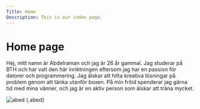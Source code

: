 ```yaml
---
Title: Home
Description: This is our index page.
---
```


Home page
==========================

Hej, mitt namn är Abdelraman och jag är 26 år gammal. Jag studerar på BTH och har valt den här 
inriktningen eftersom jag har en passion för datorer och programmering. 
Jag älskar att hitta kreativa lösningar på problem genom att tänka utanför boxen. 
På min fritid spenderar jag gärna tid med mina vänner, och jag är en aktiv person som älskar att träna mycket.

![abed](%assets_url%/img/abed.jpg) {.abed}